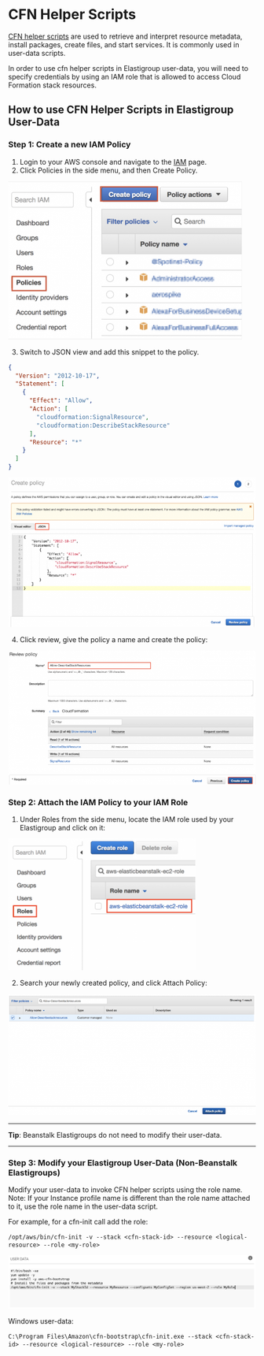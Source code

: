 # CFN Helper Scripts

[CFN helper scripts](https://docs.aws.amazon.com/AWSCloudFormation/latest/UserGuide/cfn-helper-scripts-reference.html) are used to retrieve and interpret resource metadata, install packages, create files, and start services. It is commonly used in user-data scripts.

In order to use cfn helper scripts in Elastigroup user-data, you will need to specify credentials by using an IAM role that is allowed to access Cloud Formation stack resources.

## How to use CFN Helper Scripts in Elastigroup User-Data

### Step 1: Create a new IAM Policy

1. Login to your AWS console and navigate to the [IAM](https://console.aws.amazon.com/iam) page.
2. Click Policies in the side menu, and then Create Policy.

<img src="/tools-and-provisioning/_media/cfn-helper-scripts_1.png" width="476" height="321" />

3. Switch to JSON view and add this snippet to the policy.

```json
{
  "Version": "2012-10-17",
  "Statement": [
    {
      "Effect": "Allow",
      "Action": [
        "cloudformation:SignalResource",
        "cloudformation:DescribeStackResource"
      ],
      "Resource": "*"
    }
  ]
}
```

<img src="/tools-and-provisioning/_media/cfn-helper-scripts_2.png" />

4. Click review, give the policy a name and create the policy:

<img src="/tools-and-provisioning/_media/cfn-helper-scripts_3.png" />

### Step 2: Attach the IAM Policy to your IAM Role

1. Under Roles from the side menu, locate the IAM role used by your Elastigroup and click on it:

<img src="/tools-and-provisioning/_media/cfn-helper-scripts_4.png" width="381" height="267" />

2. Search your newly created policy, and click Attach Policy:

<img src="/tools-and-provisioning/_media/cfn-helper-scripts_5.png" />

---

**Tip**: Beanstalk Elastigroups do not need to modify their user-data.

---

### Step 3: Modify your Elastigroup User-Data (Non-Beanstalk Elastigroups)

Modify your user-data to invoke CFN helper scripts using the role name. Note: If your Instance profile name is different than the role name attached to it, use the role name in the user-data script.

For example, for a cfn-init call add the role:

```
/opt/aws/bin/cfn-init -v --stack <cfn-stack-id> --resource <logical-resource> --role <my-role>
```

<img src="/tools-and-provisioning/_media/cfn-helper-scripts_6.png" />

Windows user-data:

```
C:\Program Files\Amazon\cfn-bootstrap\cfn-init.exe --stack <cfn-stack-id> --resource <logical-resource> --role <my-role>
```
